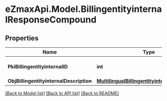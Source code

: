 
# eZmaxApi.Model.BillingentityinternalResponseCompound

## Properties

Name | Type | Description | Notes
------------ | ------------- | ------------- | -------------
**PkiBillingentityinternalID** | **int** | The unique ID of the Billingentityinternal. | 
**ObjBillingentityinternalDescription** | [**MultilingualBillingentityinternalDescription**](MultilingualBillingentityinternalDescription.md) |  | 

[[Back to Model list]](../README.md#documentation-for-models)
[[Back to API list]](../README.md#documentation-for-api-endpoints)
[[Back to README]](../README.md)

